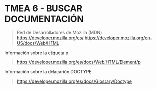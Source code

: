 # TMEA 6 - BUSCAR DOCUMENTACIÓN

> Red de Desarrolladores de Mozilla (MDN)
> https://developer.mozilla.org/es/ 
> https://developer.mozilla.org/en-US/docs/Web/HTML

Información sobre la etiqueta p

> https://developer.mozilla.org/es/docs/Web/HTML/Element/p

Información sobre la delacarión DOCTYPE

> https://developer.mozilla.org/es/docs/Glossary/Doctype
